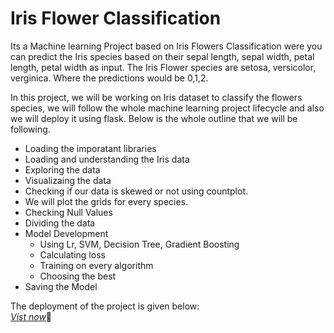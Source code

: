 # Iris Flower Classification
Its a Machine learning Project based on Iris Flowers Classification were you can predict the Iris species based on their sepal length, sepal width, petal length, petal width as input.
The Iris Flower species are setosa, versicolor, verginica. Where the predictions would be 0,1,2.

In this project, we will be working on Iris dataset to classify the flowers species, we will follow the whole machine learning project lifecycle and also we will deploy it using flask. Below is the whole outline that we will be following.

 *  Loading the imporatant libraries
 * Loading and understanding the Iris data
 * Exploring the data
 * Visualizaing the data
  * Checking if our data is skewed or not using countplot.
  * We will plot the grids for every species.
* Checking Null Values
* Dividing the data
* Model Development
    * Using Lr, SVM, Decision Tree, Gradient Boosting
    * Calculating loss
    * Training on every algorithm
    * Choosing the best
* Saving the Model


The deployment of the project is given below: \
[*Vist now*](https://iris-fl0wer-classificati0n.herokuapp.com/)🚀
